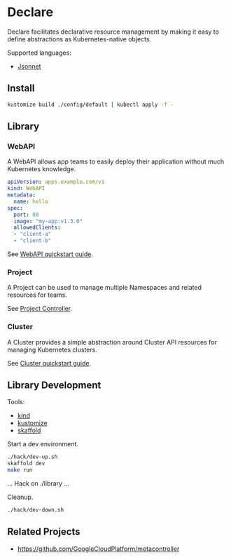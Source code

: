 # Declare

Declare facilitates declarative resource management by making it easy to define abstractions as Kubernetes-native objects.

Supported languages:
* [Jsonnet](https://jsonnet.org/)

## Install

```sh
kustomize build ./config/default | kubectl apply -f -
```

## Library

### WebAPI

A WebAPI allows app teams to easily deploy their application without much Kubernetes knowledge.

```yaml
apiVersion: apps.example.com/v1
kind: WebAPI
metadata:
  name: hello
spec:
  port: 80
  image: "my-app:v1.3.0"
  allowedClients:
  - "client-a"
  - "client-b"
```

See [WebAPI quickstart guide](./library/webapis/).

### Project

A Project can be used to manage multiple Namespaces and related resources for teams.

See [Project Controller](./library/projects/controller.yaml).

### Cluster

A Cluster provides a simple abstraction around Cluster API resources for managing Kubernetes clusters.

See [Cluster quickstart guide](./library/clusters/).

## Library Development

Tools:
- [kind](https://kind.sigs.k8s.io/)
- [kustomize](https://kustomize.io/)
- [skaffold](https://skaffold.dev/)

Start a dev environment.

```sh
./hack/dev-up.sh
skaffold dev
make run
```

... Hack on ./library ...

Cleanup.

```sh
./hack/dev-down.sh
```

## Related Projects

- https://github.com/GoogleCloudPlatform/metacontroller
